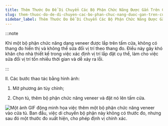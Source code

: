 ```yaml
---
title: Thêm Thước Đo Để Di Chuyển Các Bộ Phận Chức Năng Được Gắn Trên Cửa
slug: them-thuoc-do-de-di-chuyen-cac-bo-phan-chuc-nang-duoc-gan-tren-cua
sidebar_label: Thêm Thước Đo Để Di Chuyển Các Bộ Phận Chức Năng Được Gắn Trên Cửa
---
```


:::note

Khi một bộ phận chức năng dạng veneer được lắp trên tấm cửa, không có thang đo hiển thị và không thể sửa đổi vị trí theo thang đo. Điều này gây khó khăn cho nhà thiết kế trong việc xác định vị trí lắp đặt cụ thể, làm cho việc sửa đổi vị trí tốn nhiều thời gian và dễ xảy ra lỗi.

:::

II. Các bước thao tác bằng hình ảnh:

1. Mở phương án tùy chỉnh;

2. Chọn tủ, thêm bộ phận chức năng veneer và đặt nó lên tấm cửa.

![Một ảnh GIF động minh họa việc thêm một bộ phận chức năng veneer vào cửa tủ. Ban đầu, việc di chuyển bộ phận này không có thước đo, nhưng sau đó một thước đo xuất hiện, cho phép định vị chính xác.](https://storage.googleapis.com/jegavn_kb/images/bda5ba55-bcac-4124-a934-fbefde167b9b.gif)